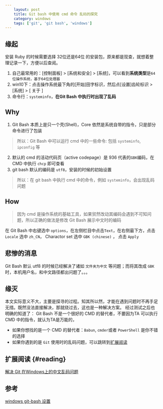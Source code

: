 ```yaml
---
    layout: post
    title: Git bash 中使用 cmd 命令 乱码的探究
    category: windows
    tags: ['git', 'git bash', 'windows']
---
```

## 缘起
安装 Ruby 的时候需要选择 32位还是64位 的安装包，原来都是现查，就想着整理记录一下，方便以后查阅。
1. 自己最常用的：[控制面板] > [系统和安全] > [系统]，可以看到**系统类型**是`64位操作系统，基于64位处理器`
2. win10下：点击操作系统最下角的[开始]田字标识，然后点[设置]齿轮标识 > [系统] > [ 关于 ]
3. 命令行：`systeminfo`，**在Git Bash 中执行时出现了乱码**

## Why
1. Git Bash 本质上是只一个壳(Shell)，Core 依然是系统自带的指令，只是部分命令进行了包装
> 所以：Git Bash 中可以运行 cmd 中的一些命令: 包括 `systeminfo`, `ipconfig` 等
2. 默认的 cmd 的活动代码页（active codepage）是 936 代表的`GBK`编码，在 CMD 中执行 `chcp` 即可查看
3. git bash 默认的编码是 `utf8`，安装的时候的初始设置
> 所以：在 git bash 中执行 cmd 中的命令，例如 `systeminfo`，会出现乱码问题

## How
> 因为 cmd 是操作系统的基础工具，如果贸然改动其编码会遇到不可知问题，所以正确的做法是修改 Git Bash 展示中文时的编码

在 Git Bash 中右键选中 `options`，在左侧栏目中点击`Text`，在右侧最下方，点击 `Locale` 选中 `zh_CN`， Charactor set 选中 `GBK (chinese)` ， 点击 `Apply`

## 悲惨的消息
Git Bash 默认 utf8 的时候已经解决了诸如 `文件夹为中文` 等问题；而将其改成 `GBK` 时，本机用户名，和中文路径都出问题了。。。

## 缘灭
本文实际意义不大，主要是探寻的过程。知其所以然，才能在遇到问题时不再手足无措。既然没法直接解决，那就绕过去，这也是一种解决方案。
经过测试之后也明确的知道了： Git Bash 不是一个很好的 CMD 的替代者，不要因为TA 可以执行 CMD 中的指令，就认为TA是万能的，
- 如果你想找的是一个 CMD 的替代者：`Babun`, `cmder`或者 `PowerShell` 是你不错的选择
- 如果你遇到的是 `Git` 使用时的乱码问题，可以跳转到[扩展阅读](#reading)


## 扩展阅读 {#reading}
[解决 Git 在Windows上的中文乱码问题](https://devopshub.cn/2018/01/07/g4e-faq-4-git-encoding-error/)

## 参考

[windows git-bash 设置](https://www.cnblogs.com/a-ray-of-sunshine/p/4973836.html)